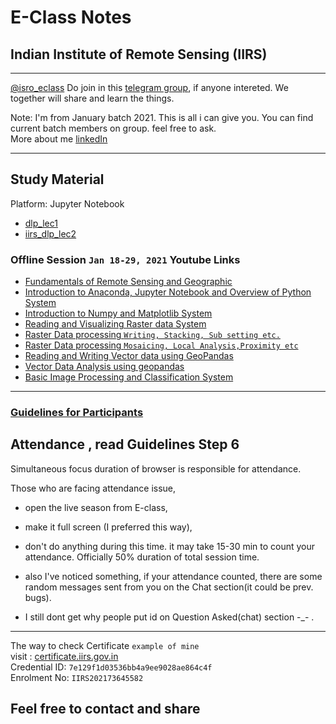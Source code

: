 # E-Class Notes
## Indian Institute of Remote Sensing (IIRS)
-----
[@isro_eclass](http://t.me/isro_eclass) Do join in this [telegram group](http://t.me/isro_eclass), if anyone intereted. We together will share and learn the things. 

Note: I'm from January batch 2021. This is all i can give you. You can find current batch members on group. feel free to ask.   
More about me [linkedIn](https://www.linkedin.com/in/mdyeasinsheikh/)
  

----
## Study Material
Platform: Jupyter Notebook
- [dlp_lec1](https://github.com/yeasin50/AssetsFor_/blob/master/ISRO/dlp_lec1.ipynb)
- [iirs_dlp_lec2](https://github.com/yeasin50/AssetsFor_/blob/master/ISRO/iirs_dlp_lec2.ipynb)

### Offline Session `Jan 18-29, 2021` Youtube Links
- [Fundamentals of Remote Sensing and Geographic](https://youtu.be/B-yZfhR8r6A)
- [Introduction to Anaconda, Jupyter Notebook and Overview of Python System](https://youtu.be/DZdp1Q17vUg)
- [Introduction to Numpy and Matplotlib System ](https://youtu.be/7FwMNKuo8R8)
- [Reading and Visualizing Raster data System ](https://youtu.be/iye_uC7DGck)
- [Raster Data processing `Writing, Stacking, Sub setting etc.`](https://youtu.be/1TsPgVpRpvw)
- [Raster Data processing `Mosaicing, Local Analysis,Proximity etc`](https://youtu.be/6kI_pjf7v6k)
- [Reading and Writing Vector data using GeoPandas](https://youtu.be/6YqBtNsDryE)
- [Vector Data Analysis using geopandas](https://youtu.be/W8ugqvkDXbU)
- [Basic Image Processing and Classification System](https://youtu.be/3o6boPL2elM)
  
----
  
### [Guidelines for Participants](https://eclass.iirs.gov.in/assets/guidelines_for_participants.pdf)

## Attendance , read Guidelines Step 6
Simultaneous focus duration of browser is responsible for attendance.

Those who are facing attendance issue, 
- open the live season from E-class,
-  make it full screen (I preferred this way),
- don't do anything during this time. it may take 15-30 min to count your attendance. Officially 50% duration of total session time. 
- also I've noticed something,  if your attendance counted, there are some random messages sent from you on the Chat section(it could be prev. bugs).
  
- I still dont get why people put id on Question Asked(chat) section -_- .
  

--- 

The way to check Certificate `` example of mine ``  
visit : [certificate.iirs.gov.in](https://certificate.iirs.gov.in/)  
Credential ID: ``7e129f1d03536bb4a9ee9028ae864c4f ``  
Enrolment No: ``IIRS202173645582``

## Feel free to contact and share
